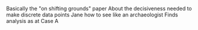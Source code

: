 Basically the "on shifting grounds" paper
About the decisiveness needed to make discrete data points
Jane how to see like an archaeologist
Finds analysis as at Case A
